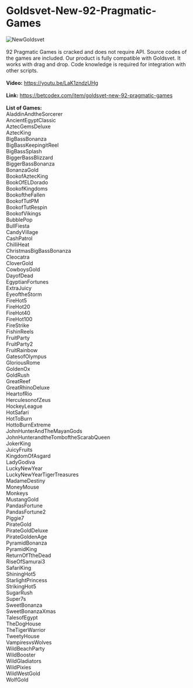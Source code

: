 # Goldsvet-New-92-Pragmatic-Games
![NewGoldsvet](https://github.com/BetCodex/Goldsvet-New-92-Pragmatic-Games/assets/162466962/0c9fbb5b-e290-4ab4-b0f7-db61fdeaad27)
<br>
<br>
92 Pragmatic Games is cracked and does not require API. Source codes of the games are included. Our product is fully compatible with Goldsvet. It works with drag and drop. Code knowledge is required for integration with other scripts.
<br>
<br>
<b>Video:</b> https://youtu.be/LaK1zndzUHg
<br>
<br>
<b>Link:</b> https://betcodex.com/item/goldsvet-new-92-pragmatic-games
<br>
<br>
<b>List of Games:</b><br>
AladdinAndtheSorcerer<br>
AncientEgyptClassic<br>
AztecGemsDeluxe<br>
AztecKing<br>
BigBassBonanza<br>
BigBassKeepingitReel<br>
BigBassSplash<br>
BiggerBassBlizzard<br>
BiggerBassBonanza<br>
BonanzaGold<br>
BookofAztecKing<br>
BookOfELDorado<br>
BookofKingdoms<br>
BookoftheFallen<br>
BookofTutPM<br>
BookofTutRespin<br>
BookofVikings<br>
BubblePop<br>
BullFiesta<br>
CandyVillage<br>
CashPatrol<br>
ChilliHeat<br>
ChristmasBigBassBonanza<br>
Cleocatra<br>
CloverGold<br>
CowboysGold<br>
DayofDead<br>
EgyptianFortunes<br>
ExtraJuicy<br>
EyeoftheStorm<br>
FireHot5<br>
FireHot20<br>
FireHot40<br>
FireHot100<br>
FireStrike<br>
FishinReels<br>
FruitParty<br>
FruitParty2<br>
FruitRainbow<br>
GatesofOlympus<br>
GloriousRome<br>
GoldenOx<br>
GoldRush<br>
GreatReef<br>
GreatRhinoDeluxe<br>
HeartofRio<br>
HerculesonofZeus<br>
HockeyLeague<br>
HotSafari<br>
HotToBurn<br>
HottoBurnExtreme<br>
JohnHunterAndTheMayanGods<br>
JohnHunterandtheTomboftheScarabQueen<br>
JokerKing<br>
JuicyFruits<br>
KingdomOfAsgard<br>
LadyGodiva<br>
LuckyNewYear<br>
LuckyNewYearTigerTreasures<br>
MadameDestiny<br>
MoneyMouse<br>
Monkeys<br>
MustangGold<br>
PandasFortune<br>
PandasFortune2<br>
Piggie7<br>
PirateGold<br>
PirateGoldDeluxe<br>
PirateGoldenAge<br>
PyramidBonanza<br>
PyramidKing<br>
ReturnOfTtheDead<br>
RiseOfSamurai3<br>
SafariKing<br>
ShiningHot5<br>
StarlightPrincess<br>
StrikingHot5<br>
SugarRush<br>
Super7s<br>
SweetBonanza<br>
SweetBonanzaXmas<br>
TalesofEgypt<br>
TheDogHouse<br>
TheTigerWarrior<br>
TweetyHouse<br>
VampiresvsWolves<br>
WildBeachParty<br>
WildBooster<br>
WildGladiators<br>
WildPixies<br>
WildWestGold<br>
WolfGold
